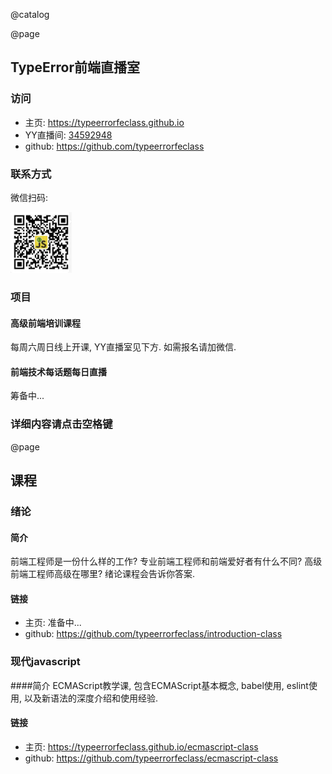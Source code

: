 @catalog

@page

## TypeError前端直播室

### 访问

* 主页: https://typeerrorfeclass.github.io
* YY直播间: [34592948](https://0x9.me/j4v80)
* github: https://github.com/typeerrorfeclass

### 联系方式
微信扫码:

![微信二维码](./wechat.png)

### 项目

#### 高级前端培训课程
每周六周日线上开课, YY直播室见下方. 如需报名请加微信.

#### 前端技术每话题每日直播
筹备中...

### 详细内容请点击空格键

@page

## 课程

### 绪论

#### 简介
前端工程师是一份什么样的工作? 专业前端工程师和前端爱好者有什么不同? 高级前端工程师高级在哪里? 绪论课程会告诉你答案.

#### 链接
* 主页: 准备中...
* github: https://github.com/typeerrorfeclass/introduction-class

### 现代javascript

####简介
ECMAScript教学课, 包含ECMAScript基本概念, babel使用, eslint使用, 以及新语法的深度介绍和使用经验.

#### 链接
* 主页: https://typeerrorfeclass.github.io/ecmascript-class
* github: https://github.com/typeerrorfeclass/ecmascript-class
